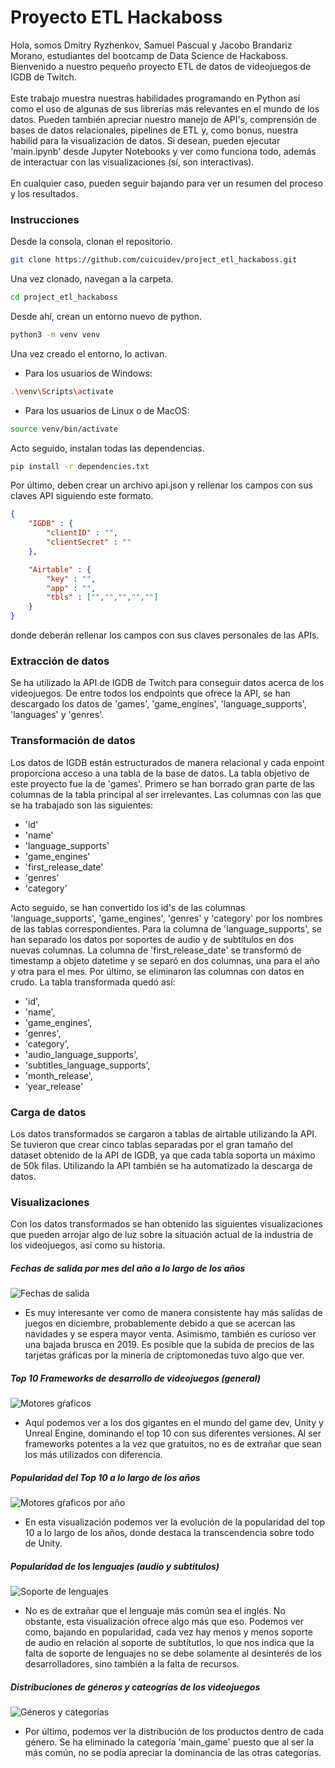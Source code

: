 # Proyecto ETL Hackaboss
Hola, somos Dmitry Ryzhenkov, Samuel Pascual y Jacobo Brandariz Morano, estudiantes del bootcamp de Data Science de Hackaboss. Bienvenido a nuestro pequeño proyecto ETL de datos de videojuegos de IGDB de Twitch. <br><br>
Este trabajo muestra nuestras habilidades programando en Python así como el uso de algunas de sus librerías más relevantes en el mundo de los datos. Pueden también apreciar nuestro manejo de API's, comprensión de bases de datos relacionales, pipelines de ETL y, como bonus, nuestra habilid para la visualización de datos. Si desean, pueden ejecutar 'main.ipynb' desde Jupyter Notebooks y ver como funciona todo, además de interactuar con las visualizaciones (sí, son interactivas).<br><br>
En cualquier caso, pueden seguir bajando para ver un resumen del proceso y los resultados.

### Instrucciones
Desde la consola, clonan el repositorio.
```sh
git clone https://github.com/cuicuidev/project_etl_hackaboss.git

```
Una vez clonado, navegan a la carpeta.
```sh
cd project_etl_hackaboss
```
Desde ahí, crean un entorno nuevo de python.
```sh
python3 -m venv venv
```
Una vez creado el entorno, lo activan.
- Para los usuarios de Windows:
```sh
.\venv\Scripts\activate
```
- Para los usuarios de Linux o de MacOS:
```sh
source venv/bin/activate
```
Acto seguido, instalan todas las dependencias.
```sh
pip install -r dependencies.txt
```
Por último, deben crear un archivo api.json y rellenar los campos con sus claves API siguiendo este formato.
```json
{
    "IGDB" : {
        "clientID" : "",
        "clientSecret" : ""
    },

    "Airtable" : {
        "key" : "",
        "app" : "",
        "tbls" : ["","","","",""]
    }
}
```
donde deberán rellenar los campos con sus claves personales de las APIs.

### Extracción de datos
Se ha utilizado la API de IGDB de Twitch para conseguir datos acerca de los videojuegos.
De entre todos los endpoints que ofrece la API, se han descargado los datos de 'games', 'game_engines', 'language_supports', 'languages' y 'genres'.

### Transformación de datos
Los datos de IGDB están estructurados de manera relacional y cada enpoint proporciona acceso a una tabla de la base de datos. La tabla objetivo de este proyecto fue la de 'games'.
Primero se han borrado gran parte de las columnas de la tabla principal al ser irrelevantes. Las columnas con las que se ha trabajado son las siguientes:
- 'id'
- 'name'
- 'language_supports'
- 'game_engines'
- 'first_release_date'
- 'genres'
- 'category'

Acto seguido, se han convertido los id's de las columnas 'language_supports', 'game_engines', 'genres' y 'category' por los nombres de las tablas correspondientes.
Para la columna de 'language_supports', se han separado los datos por soportes de audio y de subtítulos en dos nuevas columnas.
La columna de 'first_release_date' se transformó de timestamp a objeto datetime y se separó en dos columnas, una para el año y otra para el mes.
Por último, se eliminaron las columnas con datos en crudo. La tabla transformada quedó así:
- 'id',
- 'name',
- 'game_engines',
- 'genres',
- 'category',
- 'audio_language_supports',
- 'subtitles_language_supports',
- 'month_release',
- 'year_release'

### Carga de datos
Los datos transformados se cargaron a tablas de airtable utilizando la API. Se tuvieron que crear cinco tablas separadas por el gran tamaño del dataset obtenido de la API de IGDB, ya que cada tabla soporta un máximo de 50k filas. Utilizando la API también se ha automatizado la descarga de datos.

### Visualizaciones
Con los datos transformados se han obtenido las siguientes visualizaciones que pueden arrojar algo de luz sobre la situación actual de la industria de los videojuegos, así como su historia.

##### Fechas de salida por mes del año a lo largo de los años
![Fechas de salida](vis/releases_fig.png)
- Es muy interesante ver como de manera consistente hay más salidas de juegos en diciembre, probablemente debido a que se acercan las navidades y se espera mayor venta.
Asimismo, también es curioso ver una bajada brusca en 2019. Es posible que la subida de precios de las tarjetas gráficas por la minería de criptomonedas tuvo algo que ver.
##### Top 10 Frameworks de desarrollo de videojuegos (general)
![Motores gŕaficos](vis/engines_fig.png)
- Aquí podemos ver a los dos gigantes en el mundo del game dev, Unity y Unreal Engine, dominando el top 10 con sus diferentes versiones. Al ser frameworks potentes a la vez que gratuitos, no es de extrañar que sean los más utilizados con diferencia.
##### Popularidad del Top 10 a lo largo de los años
![Motores gŕaficos por año](vis/engines_years_fig.png)
- En esta visualización podemos ver la evolución de la popularidad del top 10 a lo largo de los años, donde destaca la transcendencia sobre todo de Unity.
##### Popularidad de los lenguajes (audio y subtitulos)
![Soporte de lenguajes](vis/languages_fig.png)
- No es de extrañar que el lenguaje más común sea el inglés. No obstante, esta visualización ofrece algo más que eso. Podemos ver como, bajando en popularidad, cada vez hay menos y menos soporte de audio en relación al soporte de subtítutlos, lo que nos indica que la falta de soporte de lenguajes no se debe solamente al desinterés de los desarrolladores, sino también a la falta de recursos.
##### Distribuciones de géneros y cateogrías de los videojuegos
![Géneros y categorías](vis/genres_categories_fig.png)
- Por último, podemos ver la distribución de los productos dentro de cada género. Se ha eliminado la categoría 'main_game' puesto que al ser la más común, no se podía apreciar la dominancia de las otras categorías.
